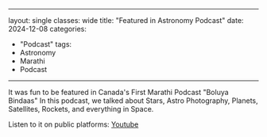 
---
layout: single
classes: wide
title:  "Featured in Astronomy Podcast"
date: 2024-12-08
categories:
  - "Podcast"
tags:
  - Astronomy
  - Marathi
  - Podcast
---

It was fun to be featured in Canada's First Marathi Podcast "Boluya Bindaas"
In this podcast, we talked about Stars, Astro Photography, Planets, Satellites, Rockets, and everything in Space.

Listen to it on public platforms: [Youtube](https://youtu.be/H0nULpriWF4?si=LiLdWTqlPlFlmDdU)
